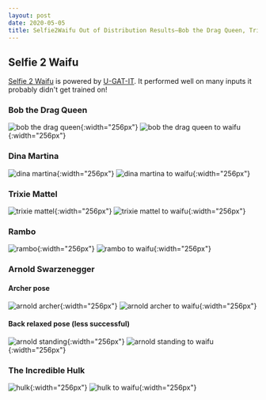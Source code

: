 ```yaml
---
layout: post
date: 2020-05-05
title: Selfie2Waifu Out of Distribution Results—Bob the Drag Queen, Trixie Mattel, Rambo, the Incredible Hunk, and Arnold Schwarzenegger
---
```


## Selfie 2 Waifu

[Selfie 2 Waifu](https://waifu.lofiu.com/about.html) is powered by [U-GAT-IT](https://github.com/taki0112/UGATIT). It performed well on many inputs it probably didn't get trained on!

### Bob the Drag Queen

![bob the drag queen](/assets/bob_tdq2_01.jpg){:width="256px"}
![bob the drag queen to waifu](/assets/bob-to-waifu.jpeg){:width="256px"}

### Dina Martina

![dina martina](/assets/dina-martina-adversarial-gift-bows-adversarial-poinsettia-fascinator.jpg){:width="256px"}
![dina martina to waifu](/assets/dina-to-waifu.jpeg){:width="256px"}

### Trixie Mattel

![trixie mattel](/assets/trixie-mattel-2_01.jpg){:width="256px"}
![trixie mattel to waifu](/assets/trixie-to-waifu.jpeg){:width="256px"}

### Rambo

![rambo](/assets/rambo.jpeg){:width="256px"}
![rambo to waifu](/assets/rambo-to-waifu.jpeg){:width="256px"}

### Arnold Swarzenegger

#### Archer pose

![arnold archer](/assets/arnold-archer.jpeg){:width="256px"}
![arnold archer to waifu](/assets/arnold-archer-to-waifu.jpeg){:width="256px"}

#### Back relaxed pose (less successful)

![arnold standing](/assets/arnold-standing.jpeg){:width="256px"}
![arnold standing to waifu](/assets/arnold-standing-to-waifu.jpeg){:width="256px"}

### The Incredible Hulk

![hulk](/assets/incredible-hulk.jpeg){:width="256px"}
![hulk to waifu](/assets/hulk-to-waifu.jpeg){:width="256px"}


